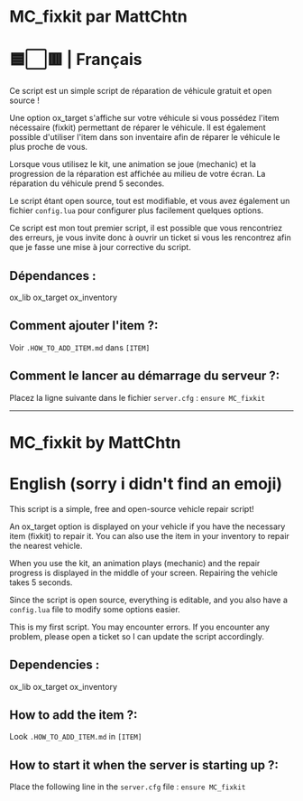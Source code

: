 # MC_fixkit par MattChtn

# 🟦⬜🟥 | Français
Ce script est un simple script de réparation de véhicule gratuit et open source !

Une option ox_target s'affiche sur votre véhicule si vous possédez l'item nécessaire (fixkit) permettant de réparer le véhicule. Il est également possible d'utiliser l'item dans son inventaire afin de réparer le véhicule le plus proche de vous.

Lorsque vous utilisez le kit, une animation se joue (mechanic) et la progression de la réparation est affichée au milieu de votre écran. La réparation du véhicule prend 5 secondes.

Le script étant open source, tout est modifiable, et vous avez également un fichier `config.lua` pour configurer plus facilement quelques options.

Ce script est mon tout premier script, il est possible que vous rencontriez des erreurs, je vous invite donc à ouvrir un ticket si vous les rencontrez afin que je fasse une mise à jour corrective du script.

## Dépendances :
ox_lib
ox_target
ox_inventory

## Comment ajouter l'item ?:
Voir `.HOW_TO_ADD_ITEM.md` dans `[ITEM]`

## Comment le lancer au démarrage du serveur ?:
Placez la ligne suivante dans le fichier `server.cfg` :
``ensure MC_fixkit``

--------------------------------------------------------------------------------------------------------------------

# MC_fixkit by MattChtn

# English (sorry i didn't find an emoji)
This script is a simple, free and open-source vehicle repair script!

An ox_target option is displayed on your vehicle if you have the necessary item (fixkit) to repair it. You can also use the item in your inventory to repair the nearest vehicle.

When you use the kit, an animation plays (mechanic) and the repair progress is displayed in the middle of your screen. Repairing the vehicle takes 5 seconds.

Since the script is open source, everything is editable, and you also have a `config.lua` file to modify some options easier.

This is my first script. You may encounter errors. If you encounter any problem, please open a ticket so I can update the script accordingly.

## Dependencies :
ox_lib
ox_target
ox_inventory

## How to add the item ?:
Look `.HOW_TO_ADD_ITEM.md` in `[ITEM]`

## How to start it when the server is starting up ?:
Place the following line in the `server.cfg` file :
``ensure MC_fixkit``
